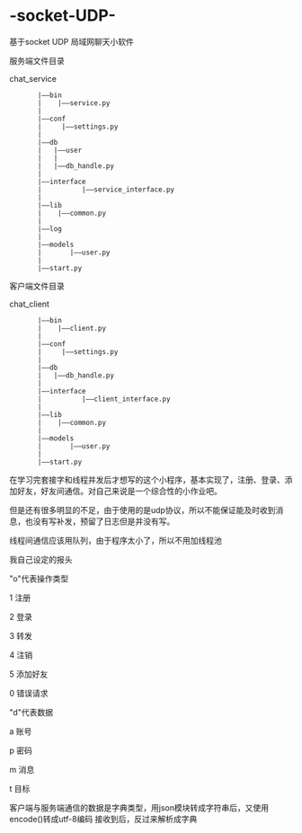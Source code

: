# -socket-UDP-
基于socket UDP 局域网聊天小软件

服务端文件目录

chat_service

           |——bin
           |    |——service.py
           |    
           |——conf
           |     |——settings.py
           |      
           |——db
           |   |——user
           |   | 
           |   |——db_handle.py
           |    
           |——interface
           |          |——service_interface.py
           |           
           |——lib
           |    |——common.py
           |     
           |——log
           |
           |——models
           |       |——user.py
           |        
           |——start.py

客户端文件目录

chat_client

           |——bin
           |    |——client.py
           |    
           |——conf
           |     |——settings.py
           |      
           |——db
           |   |——db_handle.py
           |    
           |——interface
           |          |——client_interface.py
           |           
           |——lib
           |    |——common.py
           |
           |——models
           |       |——user.py
           |        
           |——start.py


在学习完套接字和线程并发后才想写的这个小程序，基本实现了，注册、登录、添加好友，好友间通信。对自己来说是一个综合性的小作业吧。

但是还有很多明显的不足，由于使用的是udp协议，所以不能保证能及时收到消息，也没有写补发，预留了日志但是并没有写。

线程间通信应该用队列，由于程序太小了，所以不用加线程池

我自己设定的报头

"o"代表操作类型

1 注册

2 登录

3 转发

4 注销

5 添加好友

0 错误请求

"d"代表数据

a 账号

p 密码

m 消息

t 目标

客户端与服务端通信的数据是字典类型，用json模块转成字符串后，又使用encode()转成utf-8编码
接收到后，反过来解析成字典
